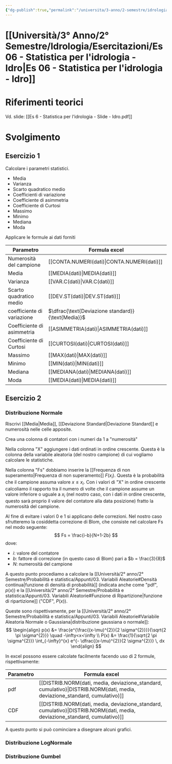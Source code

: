 ```yaml
---
{"dg-publish":true,"permalink":"/universita/3-anno/2-semestre/idrologia/esercitazioni/es-06-statistica-per-l-idrologia-idro/"}
---
```



# [[Università/3° Anno/2° Semestre/Idrologia/Esercitazioni/Es 06 - Statistica per l'idrologia - Idro\|Es 06 - Statistica per l'idrologia - Idro]]


# Riferimenti teorici

Vd. slide: [[Es 6 - Statistica per l'idrologia - Slide - Idro.pdf]]


# Svolgimento


## Esercizio 1

Calcolare i parametri statistici.
- Media
- Varianza
- Scarto quadratico medio
- Coefficienti di variazione
- Coefficiente di asimmetria
- Coefficiente di Curtosi
- Massimo
- Minimo
- Mediana
- Moda


Applicare le formule ai dati forniti

| Parametro                  | Formula excel                                      |
| -------------------------- | -------------------------------------------------- |
| Numerosità del campione    | [[CONTA.NUMERI(dati)\|CONTA.NUMERI(dati)]]                             |
| Media                      | [[MEDIA(dati)\|MEDIA(dati)]]                                    |
| Varianza                   | [[VAR.C(dati)\|VAR.C(dati)]]                                    |
| Scarto quadratico medio    | [[DEV.ST(dati)\|DEV.ST(dati)]]                                   |
| coefficiente di variazione | $\dfrac{\text{Deviazione standard}}{\text{Media}}$ |
| Coefficiente di asimmetria | [[ASIMMETRIA(dati)\|ASIMMETRIA(dati)]]                               |
| Coefficiente di Curtosi    | [[CURTOSI(dati)\|CURTOSI(dati)]]                                  |
| Massimo                    | [[MAX(dati)\|MAX(dati)]]                                      |
| Minimo                     | [[MIN(dati)\|MIN(dati)]]                                      |
| Mediana                    | [[MEDIANA(dati)\|MEDIANA(dati)]]                                  |
| Moda                       | [[MEDIA(dati)\|MEDIA(dati)]]                                    |


## Esercizio 2

### Distribuzione Normale

Riscrivi [[Media\|Media]], [[Deviazione Standard\|Deviazione Standard]] e numerosità nelle celle apposite.

Crea una colonna di contatori con i numeri da 1 a "numerosità"

Nella colonna "X" aggiungere i dati ordinati in ordine crescente. Questa è la colonna della variabile aleatoria (del nostro campione) di cui vogliamo calcolare le statistiche.

Nella colonna "Fs" dobbiamo inserire la [[Frequenza di non superamento\|Frequenza di non superamento]] $F(x_{i})$. Questa è la probabilità che il campione assuma valore $x\le x_{i}$. Con i valori di "X" in ordine crescente calcoliamo il rapporto tra il numero di volte che il campione assume un valore inferiore o uguale a $x_{i}$ (nel nostro caso, con i dati in ordine crescente, questo sarà proprio il valore del contatore alla data posizione) fratto la numerosità del campione.

Al fine di evitare i valori 0 e 1 si applicano delle correzioni. Nel nostro caso sfrutteremo la cosiddetta correzione di Blom, che consiste nel calcolare Fs nel modo seguente:
$$
Fs = \frac{i-b}{N+1-2b}
$$
dove:
- $i:$ valore del contatore
- $b:$ fattore di correzione (in questo caso di Blom) pari a $b = \frac{3}{8}$
- $N:$ numerosità del campione


A questo punto procediamo a calcolare la [[Università/2° anno/2° Semestre/Probabilità e statistica/Appunti/03. Variabili Aleatorie#Densità continua\|funzione di densità di probabilità]] (indicata anche come "pdf", $p(x)$) e la [[Università/2° anno/2° Semestre/Probabilità e statistica/Appunti/03. Variabili Aleatorie#Funzione di Ripartizione\|funzione di ripartizione]] ("CDF", $P(x)$).

Queste sono rispettivamente, per la [[Università/2° anno/2° Semestre/Probabilità e statistica/Appunti/03. Variabili Aleatorie#Variabile Aleatoria Normale o Gaussiana\|distribuzione gaussiana o normale]]:
$$
\begin{align}
p(x) &= \frac{e^{\frac{(x-\mu)^{2}}{2 \sigma^{2}}}}{\sqrt{2 \pi \sigma^{2}}} \quad -\infty<x<\infty \\
P(x) &= \frac{1}{\sqrt{2 \pi \sigma^{2}}} \int_{-\infty}^{x} e^{- \dfrac{(x-\mu)^{2}}{2 \sigma^{2}}} \, dx 
\end{align}
$$


In excel possono essere calcolate facilmente facendo uso di 2 formule, rispettivamente:

| Parametro | Formula excel                                                  |
| --------- | -------------------------------------------------------------- |
| pdf       | [[DISTRIB.NORM(dati, media, deviazione_standard, cumulativo)\|DISTRIB.NORM(dati, media, deviazione_standard, cumulativo)]] |
| CDF       | [[DISTRIB.NORM(dati, media, deviazione_standard, cumulativo)\|DISTRIB.NORM(dati, media, deviazione_standard, cumulativo)]] |
A questo punto si può cominciare a disegnare alcuni grafici. 








### Distribuzione LogNormale



### Distribuzione Gumbel






